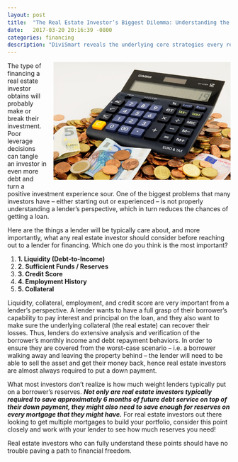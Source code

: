 ```yaml
---
layout: post
title:  "The Real Estate Investor’s Biggest Dilemma: Understanding the Lender"
date:   2017-03-20 20:16:39 -0800
categories: financing
description: "DiviSmart reveals the underlying core strategies every real estate investor should know. Lending is critical to a real estate investor's success. DiviSmart carefully outlines the fundamentals every borrower should consider before seeking financing."
---
```


<img src="/assets/images/euro-870757_640.jpg" width="400" style="float: right; margin: 0px 0px 15px 15px;" />

The type of financing a real estate investor obtains will probably make or break their investment. Poor leverage decisions can tangle an investor in even more debt and turn a positive investment experience sour. One of the biggest problems that many investors have – either starting out or experienced – is not properly understanding a lender’s perspective, which in turn reduces the chances of getting a loan.

Here are the things a lender will be typically care about, and more importantly, what any real estate investor should consider before reaching out to a lender for financing. Which one do you think is the most important?

<ol>
	<li><b>1.  Liquidity (Debt-to-Income)</b></li>
	<li><b>2.  Sufficient Funds / Reserves</b></li>
	<li><b>3.  Credit Score</b></li>
	<li><b>4.  Employment History</b></li>
	<li><b>5.  Collateral</b></li>
</ol>



Liquidity, collateral, employment, and credit score are very important from a lender’s perspective. A lender wants to have a full grasp of their borrower’s capability to pay interest and principal on the loan, and they also want to make sure the underlying collateral (the real estate) can recover their losses. Thus, lenders do extensive analysis and verification of the borrower’s monthly income and debt repayment behaviors. In order to ensure they are covered from the worst-case scenario – i.e. a borrower walking away and leaving the property behind – the lender will need to be able to sell the asset and get their money back, hence real estate investors are almost always required to put a down payment.

What most investors don’t realize is how much weight lenders typically put on a borrower’s reserves. <i><b>Not only are real estate investors typically required to save approximately 6 months of future debt service on top of their down payment, they might also need to save enough for reserves on every mortgage that they might have.</b></i> For real estate investors out there looking to get multiple mortgages to build your portfolio, consider this point closely and work with your lender to see how much reserves you need!

Real estate investors who can fully understand these points should have no trouble paving a path to financial freedom. 

